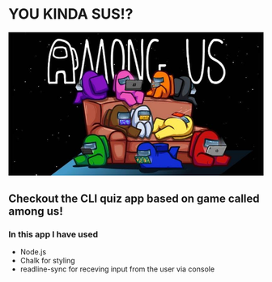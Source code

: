 
# YOU KINDA SUS!?


![alt text](./Images/image.jpg)


## Checkout the CLI quiz app based on game called among us!

### In this app I have used
 
- Node.js
- Chalk for styling
- readline-sync for receving input from the user via console


